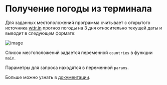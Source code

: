 # Получение погоды из терминала
Для заданных местоположений программа считывает с открытого источника [wttr.in](https://wttr.in) прогноз погоды на 3 дня относительно текущей даты и выводит в следующем формате:








![image](https://github.com/AbrosimovaD/API/assets/114830550/4542e346-df6a-4546-ab31-d60dc4124c0f)

Список местоположений задается переменной ```countries``` в функции ```main```.

Параметры для запроса находятся в переменной ```params```. 

Больше можно узнать в [документации](https://wttr.in/:help?lang=ru).
